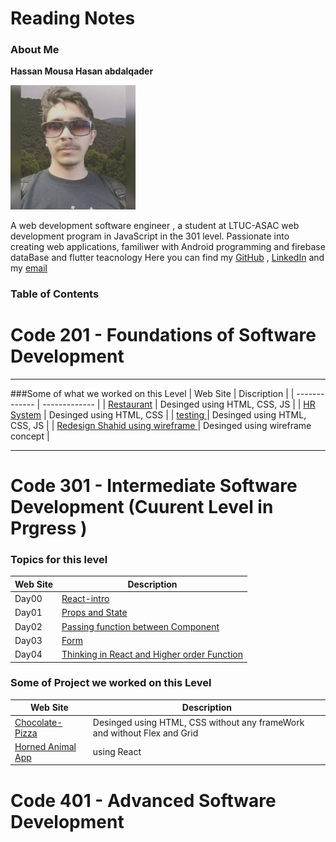 # Reading Notes
### About Me

**Hassan Mousa Hasan abdalqader**

<picture>
<img alt="hassan" src="persphoto.jpg" width="200">
</picture>

A web development software engineer , a student at LTUC-ASAC web development program in JavaScript in the 301 level.
Passionate into creating web applications, familiwer with Android programming and firebase dataBase and flutter teacnology 
Here you can find my [GitHub](https://github.com/Hassanabdelqader) , [LinkedIn](https://www.linkedin.com/in/hasan-mousa-3baaa4177/) and my [email](mailto:terawihassan@gmail.com)

### Table of Contents

# Code 201 - Foundations of Software Development
---
###Some of what we worked on this Level
| Web Site  | Discription |
| ------------- | ------------- |
|  [Restaurant](https://hassanabdelqader.github.io/Restaurant/)  | Desinged using HTML, CSS, JS  |
|  [HR System](https://hassanabdelqader.github.io/HR-management-system/)  | Desinged using HTML, CSS  |
|  [testing ](https://hassanabdelqader.github.io/todo-project/)  | Desinged using HTML, CSS, JS  |
|  [Redesign Shahid using wireframe  ](https://hassanabdelqader.github.io/todo-project/)  | Desinged using wireframe concept  |

---
# Code 301 - Intermediate Software Development (Cuurent Level in Prgress )
### Topics for this level
| Web Site  | Description |
| ------------- | ------------- |
| Day00  | [React-intro](https://github.com/Hassanabdelqader/reading-notes/blob/main/day01Notes.md)  |
| Day01  | [Props and State](https://github.com/Hassanabdelqader/reading-notes/blob/main/Day01.md)  |
| Day02  | [Passing function between Component](https://github.com/Hassanabdelqader/reading-notes/blob/main/Day02.md)  |
| Day03  | [Form](https://github.com/Hassanabdelqader/reading-notes/blob/main/day04.md)  |
| Day04  | [Thinking in React and Higher order Function](https://github.com/Hassanabdelqader/reading-notes/blob/main/day04.md)  |





### Some of Project we worked on this Level
| Web Site  | Description |
| ------------- | ------------- |
|  [Chocolate-Pizza](https://hassanabdelqader.github.io/Chocolate-Pizza-CSS/)  | Desinged using HTML, CSS without any frameWork and without Flex and Grid  |
|  [Horned Animal App](https://fancy-muffin-b01b09.netlify.app/)  | using React | 


# Code 401 - Advanced Software Development
